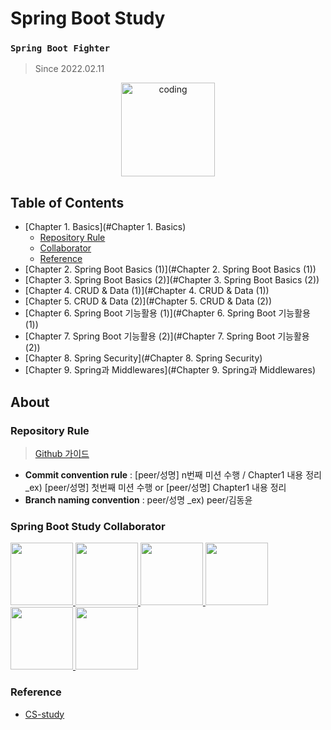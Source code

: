 # Spring Boot Study
### `Spring Boot Fighter`
> Since 2022.02.11

<p align="center">
  <img src="https://blog.kakaocdn.net/dn/bTUS0r/btqCtYkkVjX/d3KozubgCSWLv1X9V5lbY1/img.png" alt="coding" width="150px" />
</p>

## Table of Contents

- [Chapter 1. Basics](#Chapter 1. Basics)
  - [Repository Rule](#repository-rule)
  - [Collaborator](#collaborator)
  - [Reference](#reference)
- [Chapter 2. Spring Boot Basics (1)](#Chapter 2. Spring Boot Basics (1))
- [Chapter 3. Spring Boot Basics (2)](#Chapter 3. Spring Boot Basics (2))
- [Chapter 4. CRUD & Data (1)](#Chapter 4. CRUD & Data (1))
- [Chapter 5. CRUD & Data (2)](#Chapter 5. CRUD & Data (2))
- [Chapter 6. Spring Boot 기능활용 (1)](#Chapter 6. Spring Boot 기능활용 (1))
- [Chapter 7. Spring Boot 기능활용 (2)](#Chapter 7. Spring Boot 기능활용 (2))
- [Chapter 8. Spring Security](#Chapter 8. Spring Security)
- [Chapter 9. Spring과 Middlewares](#Chapter 9. Spring과 Middlewares)

## About


### Repository Rule

> [Github 가이드](https://www.notion.so/Github-Study-2bac0600e75d477e828e96ab319f0247)

- **Commit convention rule** : [peer/성명] n번째 미션 수행 / Chapter1 내용 정리 _ex) [peer/성명] 첫번째 미션 수행 or [peer/성명] Chapter1 내용 정리
- **Branch naming convention** : peer/성명 _ex) peer/김동윤

### Spring Boot Study Collaborator

<p>
<a href="https://github.com/myway00">
  <img src="https://github.com/myway00.png" width="100">
</a>
  
 <a href="https://github.com/gdakate">
  <img src="https://github.com/gdakate.png" width="100">
</a>
  
 <a href="https://github.com/hehahihang">
  <img src="https://github.com/hehahihang.png" width="100">
</a>
  
 <a href="https://github.com/LeeJin0527">
  <img src="https://github.com/LeeJin0527.png" width="100">
</a>
  
 <a href="https://github.com/Subinhyun">
  <img src="https://github.com/Subinhyun.png" width="100">
</a>
  
 <a href="https://github.com/yoon-youngjin">
  <img src="https://github.com/yoon-youngjin.png" width="100">
</a>
  
</p>

### Reference

- [CS-study](https://github.com/Seogeurim/CS-study#repository-rule)


